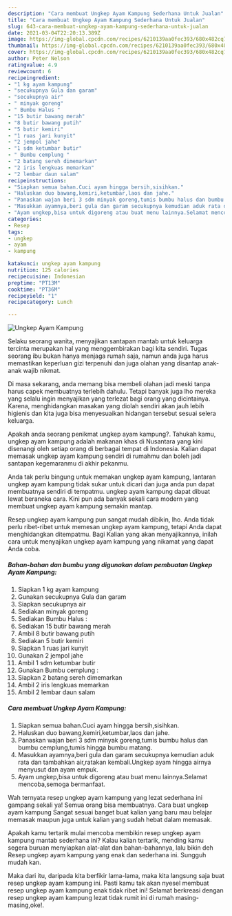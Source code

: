 ```yaml
---
description: "Cara membuat Ungkep Ayam Kampung Sederhana Untuk Jualan"
title: "Cara membuat Ungkep Ayam Kampung Sederhana Untuk Jualan"
slug: 643-cara-membuat-ungkep-ayam-kampung-sederhana-untuk-jualan
date: 2021-03-04T22:20:13.389Z
image: https://img-global.cpcdn.com/recipes/6210139aa0fec393/680x482cq70/ungkep-ayam-kampung-foto-resep-utama.jpg
thumbnail: https://img-global.cpcdn.com/recipes/6210139aa0fec393/680x482cq70/ungkep-ayam-kampung-foto-resep-utama.jpg
cover: https://img-global.cpcdn.com/recipes/6210139aa0fec393/680x482cq70/ungkep-ayam-kampung-foto-resep-utama.jpg
author: Peter Nelson
ratingvalue: 4.9
reviewcount: 6
recipeingredient:
- "1 kg ayam kampung"
- "secukupnya Gula dan garam"
- "secukupnya air"
- " minyak goreng"
- " Bumbu Halus "
- "15 butir bawang merah"
- "8 butir bawang putih"
- "5 butir kemiri"
- "1 ruas jari kunyit"
- "2 jempol jahe"
- "1 sdm ketumbar butir"
- " Bumbu cemplung "
- "2 batang sereh dimemarkan"
- "2 iris lengkuas memarkan"
- "2 lembar daun salam"
recipeinstructions:
- "Siapkan semua bahan.Cuci ayam hingga bersih,sisihkan."
- "Haluskan duo bawang,kemiri,ketumbar,laos dan jahe."
- "Panaskan wajan beri 3 sdm minyak goreng,tumis bumbu halus dan bumbu cemplung,tumis hingga bumbu matang."
- "Masukkan ayamnya,beri gula dan garam secukupnya kemudian aduk rata dan tambahkan air,ratakan kembali.Ungkep ayam hingga airnya menyusut dan ayam empuk."
- "Ayam ungkep,bisa untuk digoreng atau buat menu lainnya.Selamat mencoba,semoga bermanfaat."
categories:
- Resep
tags:
- ungkep
- ayam
- kampung

katakunci: ungkep ayam kampung 
nutrition: 125 calories
recipecuisine: Indonesian
preptime: "PT13M"
cooktime: "PT36M"
recipeyield: "1"
recipecategory: Lunch

---
```



![Ungkep Ayam Kampung](https://img-global.cpcdn.com/recipes/6210139aa0fec393/680x482cq70/ungkep-ayam-kampung-foto-resep-utama.jpg)

Selaku seorang wanita, menyajikan santapan mantab untuk keluarga tercinta merupakan hal yang menggembirakan bagi kita sendiri. Tugas seorang ibu bukan hanya menjaga rumah saja, namun anda juga harus memastikan keperluan gizi terpenuhi dan juga olahan yang disantap anak-anak wajib nikmat.

Di masa  sekarang, anda memang bisa membeli olahan jadi meski tanpa harus capek membuatnya terlebih dahulu. Tetapi banyak juga lho mereka yang selalu ingin menyajikan yang terlezat bagi orang yang dicintainya. Karena, menghidangkan masakan yang diolah sendiri akan jauh lebih higienis dan kita juga bisa menyesuaikan hidangan tersebut sesuai selera keluarga. 



Apakah anda seorang penikmat ungkep ayam kampung?. Tahukah kamu, ungkep ayam kampung adalah makanan khas di Nusantara yang kini disenangi oleh setiap orang di berbagai tempat di Indonesia. Kalian dapat memasak ungkep ayam kampung sendiri di rumahmu dan boleh jadi santapan kegemaranmu di akhir pekanmu.

Anda tak perlu bingung untuk memakan ungkep ayam kampung, lantaran ungkep ayam kampung tidak sukar untuk dicari dan juga anda pun dapat membuatnya sendiri di tempatmu. ungkep ayam kampung dapat dibuat lewat beraneka cara. Kini pun ada banyak sekali cara modern yang membuat ungkep ayam kampung semakin mantap.

Resep ungkep ayam kampung pun sangat mudah dibikin, lho. Anda tidak perlu ribet-ribet untuk memesan ungkep ayam kampung, tetapi Anda dapat menghidangkan ditempatmu. Bagi Kalian yang akan menyajikannya, inilah cara untuk menyajikan ungkep ayam kampung yang nikamat yang dapat Anda coba.

<!--inarticleads1-->

##### Bahan-bahan dan bumbu yang digunakan dalam pembuatan Ungkep Ayam Kampung:

1. Siapkan 1 kg ayam kampung
1. Gunakan secukupnya Gula dan garam
1. Siapkan secukupnya air
1. Sediakan  minyak goreng
1. Sediakan  Bumbu Halus :
1. Sediakan 15 butir bawang merah
1. Ambil 8 butir bawang putih
1. Sediakan 5 butir kemiri
1. Siapkan 1 ruas jari kunyit
1. Gunakan 2 jempol jahe
1. Ambil 1 sdm ketumbar butir
1. Gunakan  Bumbu cemplung :
1. Siapkan 2 batang sereh dimemarkan
1. Ambil 2 iris lengkuas memarkan
1. Ambil 2 lembar daun salam




<!--inarticleads2-->

##### Cara membuat Ungkep Ayam Kampung:

1. Siapkan semua bahan.Cuci ayam hingga bersih,sisihkan.
1. Haluskan duo bawang,kemiri,ketumbar,laos dan jahe.
1. Panaskan wajan beri 3 sdm minyak goreng,tumis bumbu halus dan bumbu cemplung,tumis hingga bumbu matang.
1. Masukkan ayamnya,beri gula dan garam secukupnya kemudian aduk rata dan tambahkan air,ratakan kembali.Ungkep ayam hingga airnya menyusut dan ayam empuk.
1. Ayam ungkep,bisa untuk digoreng atau buat menu lainnya.Selamat mencoba,semoga bermanfaat.




Wah ternyata resep ungkep ayam kampung yang lezat sederhana ini gampang sekali ya! Semua orang bisa membuatnya. Cara buat ungkep ayam kampung Sangat sesuai banget buat kalian yang baru mau belajar memasak maupun juga untuk kalian yang sudah hebat dalam memasak.

Apakah kamu tertarik mulai mencoba membikin resep ungkep ayam kampung mantab sederhana ini? Kalau kalian tertarik, mending kamu segera buruan menyiapkan alat-alat dan bahan-bahannya, lalu bikin deh Resep ungkep ayam kampung yang enak dan sederhana ini. Sungguh mudah kan. 

Maka dari itu, daripada kita berfikir lama-lama, maka kita langsung saja buat resep ungkep ayam kampung ini. Pasti kamu tak akan nyesel membuat resep ungkep ayam kampung enak tidak ribet ini! Selamat berkreasi dengan resep ungkep ayam kampung lezat tidak rumit ini di rumah masing-masing,oke!.

